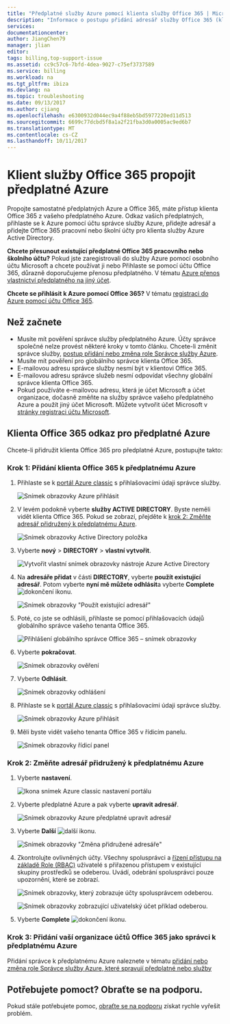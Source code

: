 ```yaml
---
title: "Předplatné služby Azure pomocí klienta služby Office 365 | Microsoft Docs"
description: "Informace o postupu přidání adresář služby Office 365 (klient) k předplatnému Azure."
services: 
documentationcenter: 
author: JiangChen79
manager: jlian
editor: 
tags: billing,top-support-issue
ms.assetid: cc9c57c6-7bfd-4dea-9027-c75ef3737589
ms.service: billing
ms.workload: na
ms.tgt_pltfrm: ibiza
ms.devlang: na
ms.topic: troubleshooting
ms.date: 09/13/2017
ms.author: cjiang
ms.openlocfilehash: e6300932d044ec9a4f88eb5bd5977220ed11d513
ms.sourcegitcommit: 6699c77dcbd5f8a1a2f21fba3d0a0005ac9ed6b7
ms.translationtype: MT
ms.contentlocale: cs-CZ
ms.lasthandoff: 10/11/2017
---
```

# <a name="link-an-office-365-tenant-to-an-azure-subscription"></a>Klient služby Office 365 propojit předplatné Azure
Propojte samostatné předplatných Azure a Office 365, máte přístup klienta Office 365 z vašeho předplatného Azure. Odkaz vašich předplatných, přihlaste se k Azure pomocí účtu správce služby Azure, přidejte adresář a přidejte Office 365 pracovní nebo školní účty pro klienta služby Azure Active Directory.

**Chcete přesunout existující předplatné Office 365 pracovního nebo školního účtu?** Pokud jste zaregistrovali do služby Azure pomocí osobního účtu Microsoft a chcete používat ji nebo Přihlaste se pomocí účtu Office 365, důrazně doporučujeme přenosu předplatného. V tématu [Azure přenos vlastnictví předplatného na jiný účet](billing-subscription-transfer.md). 

**Chcete se přihlásit k Azure pomocí Office 365?** V tématu [registraci do Azure pomocí účtu Office 365](billing-use-existing-office-365-account-azure-subscription.md). 

## <a name="before-you-begin"></a>Než začnete
* Musíte mít pověření správce služby předplatného Azure. Účty správce společné nelze provést některé kroky v tomto článku. Chcete-li změnit správce služby, [postup přidání nebo změna role Správce služby Azure](billing-add-change-azure-subscription-administrator.md#change-service-administrator-for-a-subscription).
* Musíte mít pověření pro globálního správce klienta Office 365.
* E-mailovou adresu správce služby nesmí být v klientovi Office 365.
* E-mailovou adresu správce služeb nesmí odpovídat všechny globální správce klienta Office 365.
* Pokud používáte e-mailovou adresu, která je účet Microsoft a účet organizace, dočasně změňte na služby správce vašeho předplatného Azure a použít jiný účet Microsoft. Můžete vytvořit účet Microsoft v [stránky registraci účtu Microsoft](https://signup.live.com/).

## <a name="link-office-365-tenant-to-azure-subscription"></a>Klienta Office 365 odkaz pro předplatné Azure
Chcete-li přidružit klienta Office 365 pro předplatné Azure, postupujte takto:

### <a name="step-1-add-office-365-tenant-to-your-azure-subscription"></a>Krok 1: Přidání klienta Office 365 k předplatnému Azure

1. Přihlaste se k [portál Azure classic](https://manage.windowsazure.com/) s přihlašovacími údaji správce služby.

    ![Snímek obrazovky Azure přihlásit](./media/billing-add-office-365-tenant-to-azure-subscription/s313_azure-sign-in-service-admin.png)
2. V levém podokně vyberte **služby ACTIVE DIRECTORY**. Byste neměli vidět klienta Office 365. Pokud se zobrazí, přejděte k [krok 2: Změňte adresář přidružený k předplatnému Azure](#Step2).
   
   ![Snímek obrazovky Active Directory položka](./media/billing-add-office-365-tenant-to-azure-subscription/s35-classic-portal-active-directory-entry.png)
3. Vyberte **nový** > **DIRECTORY** > **vlastní vytvořit**.
   
    ![Vytvořit vlastní snímek obrazovky nástroje Azure Active Directory](./media/billing-add-office-365-tenant-to-azure-subscription/s37-aad-custom-create.png)
4. Na **adresáře přidat** v části **DIRECTORY**, vyberte **použít existující adresář**. Potom vyberte **nyní mě můžete odhlásit**a vyberte **Complete** ![dokončení ikonu](./media/billing-add-office-365-tenant-to-azure-subscription/s38_complete-icon.png).
   
    ![Snímek obrazovky "Použít existující adresář"](./media/billing-add-office-365-tenant-to-azure-subscription/s39_add-directory-use-existing.png)
5. Poté, co jste se odhlásili, přihlaste se pomocí přihlašovacích údajů globálního správce vašeho tenanta Office 365.
   
    ![Přihlášení globálního správce Office 365 – snímek obrazovky](./media/billing-add-office-365-tenant-to-azure-subscription/s310_sign-in-global-admin-office-365.png)
6. Vyberte **pokračovat**.
   
    ![Snímek obrazovky ověření](./media/billing-add-office-365-tenant-to-azure-subscription/s311_use-contoso-directory-azure-verify.png)
7. Vyberte **Odhlásit**.
   
    ![Snímek obrazovky odhlášení](./media/billing-add-office-365-tenant-to-azure-subscription/s312_use-contoso-directory-azure-confirm-and-sign-out.png)
8. Přihlaste se k [portál Azure classic](https://manage.windowsazure.com/) s přihlašovacími údaji správce služby.
   
    ![Snímek obrazovky Azure přihlásit](./media/billing-add-office-365-tenant-to-azure-subscription/s313_azure-sign-in-service-admin.png)
9. Měli byste vidět vašeho tenanta Office 365 v řídicím panelu.
   
    ![Snímek obrazovky řídicí panel](./media/billing-add-office-365-tenant-to-azure-subscription/s314_office-365-tenant-appear-in-azure.png)

### <a name="Step2"></a>Krok 2: Změňte adresář přidružený k předplatnému Azure
   
1. Vyberte **nastavení**.
   
    ![Ikona snímek Azure classic nastavení portálu](./media/billing-add-office-365-tenant-to-azure-subscription/s315_azure-classic-portal-settings-icon.png)
2. Vyberte předplatné Azure a pak vyberte **upravit adresář**.

    ![Snímek obrazovky Azure předplatné upravit adresář](./media/billing-add-office-365-tenant-to-azure-subscription/s316_azure-subscription-edit-directory.png)
3. Vyberte **Další** ![další ikonu](./media/billing-add-office-365-tenant-to-azure-subscription/s317_next-icon.png).
   
    ![Snímek obrazovky "Změna přidružené adresáře"](./media/billing-add-office-365-tenant-to-azure-subscription/s318_azure-change-associated-directory.png)
4. Zkontrolujte ovlivněných účty. Všechny spolusprávci a [řízení přístupu na základě Role (RBAC)](../active-directory/role-based-access-control-configure.md) uživatelé s přiřazenou přístupem v existující skupiny prostředků se odeberou. Uvádí, odebrání spolusprávci pouze upozornění, které se zobrazí.
      
    ![Snímek obrazovky, který zobrazuje účty spolusprávcem odeberou.](./media/billing-add-office-365-tenant-to-azure-subscription/s322_azure-confirm-directory-mapping.png)
   
    ![Snímek obrazovky zobrazující uživatelský účet příklad odeberou.](./media/billing-add-office-365-tenant-to-azure-subscription/s325_assigned-users-removed-resource-groups.png)
5. Vyberte **Complete** ![dokončení ikonu](./media/billing-add-office-365-tenant-to-azure-subscription/s38_complete-icon.png).

### <a name="step-3-add-your-office-365-organizational-accounts-as-admins-to-the-azure-subscription"></a>Krok 3: Přidání vaší organizace účtů Office 365 jako správci k předplatnému Azure
   
Přidání správce k předplatnému Azure naleznete v tématu [přidání nebo změna role Správce služby Azure, které spravují předplatné nebo služby](billing-add-change-azure-subscription-administrator.md)

## <a name="need-help-contact-support"></a>Potřebujete pomoct? Obraťte se na podporu.

Pokud stále potřebujete pomoc, [obraťte se na podporu](https://portal.azure.com/?#blade/Microsoft_Azure_Support/HelpAndSupportBlade) získat rychle vyřešit problém.

